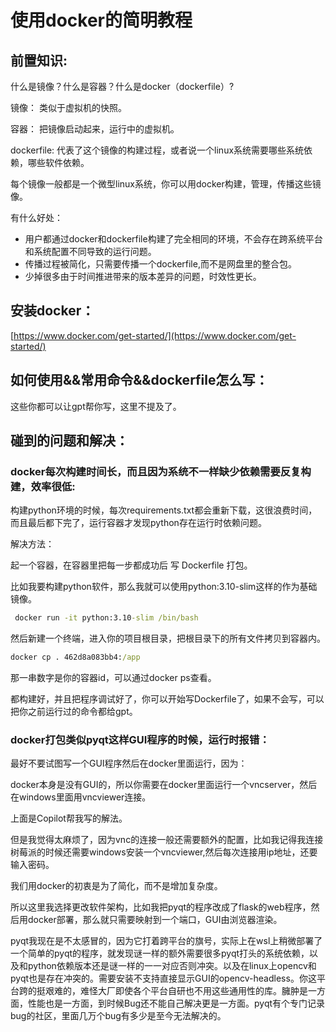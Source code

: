 # 使用docker的简明教程

## 前置知识:

什么是镜像？什么是容器？什么是docker（dockerfile）?<br>

镜像： 类似于虚拟机的快照。<br>

容器： 把镜像启动起来，运行中的虚拟机。<br>

dockerfile: 代表了这个镜像的构建过程，或者说一个linux系统需要哪些系统依赖，哪些软件依赖。<br>

每个镜像一般都是一个微型linux系统，你可以用docker构建，管理，传播这些镜像。<br>

有什么好处：<br>

* 用户都通过docker和dockerfile构建了完全相同的环境，不会存在跨系统平台和系统配置不同导致的运行问题。<br>
* 传播过程被简化，只需要传播一个dockerfile,而不是网盘里的整合包。<br>
* 少掉很多由于时间推进带来的版本差异的问题，时效性更长。<br>

## 安装docker：

[https://www.docker.com/get-started/](https://www.docker.com/get-started/)

## 如何使用&&常用命令&&dockerfile怎么写：

这些你都可以让gpt帮你写，这里不提及了。<br>


## 碰到的问题和解决：

### docker每次构建时间长，而且因为系统不一样缺少依赖需要反复构建，效率很低:

构建python环境的时候，每次requirements.txt都会重新下载，这很浪费时间，而且最后都下完了，运行容器才发现python存在运行时依赖问题。<br>

解决方法：<br>

起一个容器，在容器里把每一步都成功后 写 Dockerfile 打包。<br>

比如我要构建python软件，那么我就可以使用python:3.10-slim这样的作为基础镜像。<br>

```cmd
 docker run -it python:3.10-slim /bin/bash
```

然后新建一个终端，进入你的项目根目录，把根目录下的所有文件拷贝到容器内。<br>

```cmd
docker cp . 462d8a083bb4:/app
```

那一串数字是你的容器id，可以通过docker ps查看。<br>

都构建好，并且把程序调试好了，你可以开始写Dockerfile了，如果不会写，可以把你之前运行过的命令都给gpt。<br>

### docker打包类似pyqt这样GUI程序的时候，运行时报错：
最好不要试图写一个GUI程序然后在docker里面运行，因为：<br>

docker本身是没有GUI的，所以你需要在docker里面运行一个vncserver，然后在windows里面用vncviewer连接。<br>

上面是Copilot帮我写的解法。<br>

但是我觉得太麻烦了，因为vnc的连接一般还需要额外的配置，比如我记得我连接树莓派的时候还需要windows安装一个vncviewer,然后每次连接用ip地址，还要输入密码。<br>

我们用docker的初衷是为了简化，而不是增加复杂度。<br>

所以这里我选择更改软件架构，比如我把pyqt的程序改成了flask的web程序，然后用docker部署，那么就只需要映射到一个端口，GUI由浏览器渲染。<br>

pyqt我现在是不太感冒的，因为它打着跨平台的旗号，实际上在wsl上稍微部署了一个简单的pyqt的程序，就发现谜一样的额外需要很多pyqt打头的系统依赖，以及和python依赖版本还是谜一样的一一对应否则冲突。以及在linux上opencv和pyqt也是存在冲突的。需要安装不支持直接显示GUI的opencv-headless。你这平台跨的挺艰难的，难怪大厂即使各个平台自研也不用这些通用性的库。臃肿是一方面，性能也是一方面，到时候Bug还不能自己解决更是一方面。pyqt有个专门记录bug的社区，里面几万个bug有多少是至今无法解决的。<br>

